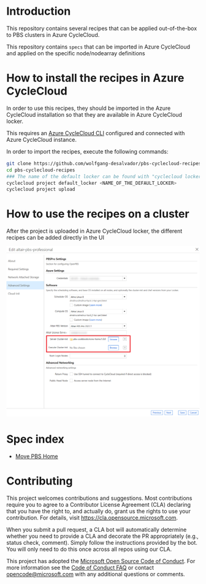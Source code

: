 # Introduction

This repository contains several recipes that can be applied out-of-the-box to PBS clusters in Azure CycleCloud. 

This repository contains `specs` that can be imported in Azure CycleCloud and applied on the specific node/nodearray definitions

# How to install the recipes in Azure CycleCloud

In order to use this recipes, they should be imported in the Azure CycleCloud installation so that they are available in Azure CycleCloud locker.

This requires an [Azure CycleCloud CLI](https://learn.microsoft.com/en-us/azure/cyclecloud/how-to/install-cyclecloud-cli?view=cyclecloud-8) configured and connected with Azure CycleCloud instance. 

In order to import the recipes, execute the following commands:

```bash
git clone https://github.com/wolfgang-desalvador/pbs-cyclecloud-recipes.git
cd pbs-cyclecloud-recipes
### The name of the default locker can be found with "cyclecloud locker list"
cyclecloud project default_locker <NAME_OF_THE_DEFAULT_LOCKER>
cyclecloud project upload
```

# How to use the recipes on a cluster

After the project is uploaded in Azure CycleCloud locker, the different recipes can be added directly in the UI

![Azure CycleCloud Cluster-Init](/images/cluster-init-edit.png)

# Spec index

 - [Move PBS Home](/specs/move-pbs-home/README.md)

# Contributing

This project welcomes contributions and suggestions.  Most contributions require you to agree to a
Contributor License Agreement (CLA) declaring that you have the right to, and actually do, grant us
the rights to use your contribution. For details, visit https://cla.opensource.microsoft.com.

When you submit a pull request, a CLA bot will automatically determine whether you need to provide
a CLA and decorate the PR appropriately (e.g., status check, comment). Simply follow the instructions
provided by the bot. You will only need to do this once across all repos using our CLA.

This project has adopted the [Microsoft Open Source Code of Conduct](https://opensource.microsoft.com/codeofconduct/).
For more information see the [Code of Conduct FAQ](https://opensource.microsoft.com/codeofconduct/faq/) or
contact [opencode@microsoft.com](mailto:opencode@microsoft.com) with any additional questions or comments.